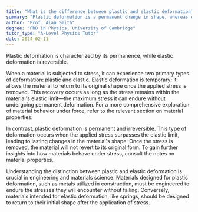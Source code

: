 ```yaml
---
title: "What is the difference between plastic and elastic deformation?"
summary: "Plastic deformation is a permanent change in shape, whereas elastic deformation allows materials to return to their original form after the applied stress is removed."
author: "Prof. Alan Smith"
degree: "PhD in Physics, University of Cambridge"
tutor_type: "A-Level Physics Tutor"
date: 2024-02-11
---
```


Plastic deformation is characterized by its permanence, while elastic deformation is reversible.

When a material is subjected to stress, it can experience two primary types of deformation: plastic and elastic. Elastic deformation is temporary; it allows the material to return to its original shape once the applied stress is removed. This recovery occurs as long as the stress remains within the material's elastic limit—the maximum stress it can endure without undergoing permanent deformation. For a more comprehensive exploration of material behavior under force, refer to the relevant section on material properties.

In contrast, plastic deformation is permanent and irreversible. This type of deformation occurs when the applied stress surpasses the elastic limit, leading to lasting changes in the material's shape. Once the stress is removed, the material will not revert to its original form. To gain further insights into how materials behave under stress, consult the notes on material properties.

Understanding the distinction between plastic and elastic deformation is crucial in engineering and materials science. Materials designed for plastic deformation, such as metals utilized in construction, must be engineered to endure the stresses they will encounter without failing. Conversely, materials intended for elastic deformation, like springs, should be designed to return to their initial shape after the application of stress.
    